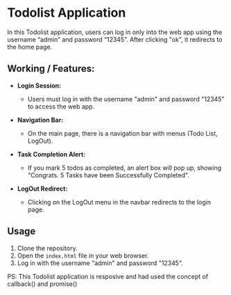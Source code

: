 # Todolist Application

In this Todolist application, users can log in only into the web app using the username “admin” and password “12345”. After clicking "ok", it redirects to the home page.

## Working / Features:

- **Login Session:**
  - Users must log in with the username "admin" and password "12345" to access the web app.

- **Navigation Bar:**
  - On the main page, there is a navigation bar with menus (Todo List, LogOut).

- **Task Completion Alert:**
  - If you mark 5 todos as completed, an alert box will pop up, showing "Congrats. 5 Tasks have been Successfully Completed".

- **LogOut Redirect:**
  - Clicking on the LogOut menu in the navbar redirects to the login page.

## Usage

1. Clone the repository.
2. Open the `index.html` file in your web browser.
3. Log in with the username "admin" and password "12345".

PS: This Todolist application is resposive and had used the concept of callback() and promise()
